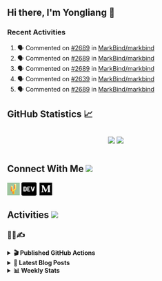 ## Hi there, I'm Yongliang 👋

### Recent Activities

<!--START_SECTION:activity-->
1. 🗣 Commented on [#2689](https://github.com/MarkBind/markbind/pull/2689#issuecomment-2814642215) in [MarkBind/markbind](https://github.com/MarkBind/markbind)
2. 🗣 Commented on [#2689](https://github.com/MarkBind/markbind/pull/2689#issuecomment-2814154197) in [MarkBind/markbind](https://github.com/MarkBind/markbind)
3. 🗣 Commented on [#2689](https://github.com/MarkBind/markbind/pull/2689#issuecomment-2813439492) in [MarkBind/markbind](https://github.com/MarkBind/markbind)
4. 🗣 Commented on [#2639](https://github.com/MarkBind/markbind/pull/2639#issuecomment-2813014313) in [MarkBind/markbind](https://github.com/MarkBind/markbind)
5. 🗣 Commented on [#2689](https://github.com/MarkBind/markbind/pull/2689#issuecomment-2812982361) in [MarkBind/markbind](https://github.com/MarkBind/markbind)
<!--END_SECTION:activity-->

## GitHub Statistics :chart_with_upwards_trend:
<div align="center">
<div style="display: flex; align-items: center; justify-content: center;">

[![](https://github-readme-stats-tlylt.vercel.app/api?username=tlylt&show_icons=true&theme=tokyonight&hide_border=true&locale=en)](https://github.com/tlylt)
[![](https://github-readme-streak-stats.herokuapp.com/?user=tlylt&theme=tokyonight&hide_border=true)](https://github.com/tlylt)
</div>
</div>

## Connect With Me <img src="https://media.giphy.com/media/2wh5K5yE3ulp3xgYcG/giphy-downsized.gif" width="30">

<a href="https://www.yongliangliu.com/" target="_blank"><img align="center" src="static/site-icon.png" alt="yongliangliu.com" height="29" width="29" /></a>
<a href="https://dev.to/tlylt" target="_blank"><img align="center" src="static/dev-badge.svg" alt="dev.to/tlylt" height="35" width="35" /></a>
<a href="https://tlylt.medium.com" target="_blank"><img align="center" src="static/medium.png" alt="tlylt.medium.com" height="35" width="35" /></a>

## Activities <img src="https://media.giphy.com/media/WUlplcMpOCEmTGBtBW/giphy.gif" width="30">

### 👷‍♂️✍️
<details>
<summary> <b>🎬 Published GitHub Actions </b> </summary>

[![install-graphviz](https://github-readme-stats-tlylt.vercel.app/api/pin/?username=tlylt&repo=install-graphviz)](https://github.com/tlylt/install-graphviz)

[![reposense-action](https://github-readme-stats-tlylt.vercel.app/api/pin/?username=tlylt&repo=reposense-action)](https://github.com/tlylt/reposense-action)

[![markbin-action](https://github-readme-stats-tlylt.vercel.app/api/pin/?username=markbind&repo=markbind-action)](https://github.com/MarkBind/markbind-action)

</details>

<details>
<summary> <b>📕 Latest Blog Posts</b> </summary>

<!-- BLOG-POST-LIST:START -->
- [2025 Spring SWE Reading Summary](https://yongliangliu.com/blog/2025-spring-swe-reading)
- [Go Race Detector Observations](https://yongliangliu.com/blog/go-race-detector)
- [A Vue Component Library Template With TypeScript and Vite](https://yongliangliu.com/blog/vue-component-starter-template)
- [The Need For Speed to Deliver Your Website Fast](https://yongliangliu.com/blog/the-need-for-speed-web-dev)
- [Go defer Can Mess Up Your Intended Code Logic](https://yongliangliu.com/blog/go-defer-ordering)
<!-- BLOG-POST-LIST:END -->

</details>

<details>
<summary> <b>📊 Weekly Stats</b> </summary>

<!--START_SECTION:waka-->
**🐱 My GitHub Data** 

> 📦 689.4 kB Used in GitHub's Storage 
 > 
> 🏆 0 Contributions in the Year 2025
 > 
> 🚫 Not Opted to Hire
 > 
> 📜 178 Public Repositories 
 > 
> 🔑 45 Private Repositories 
 > 
**I'm an Early 🐤** 

```text
🌞 Morning                3765 commits        ████████░░░░░░░░░░░░░░░░░   31.40 % 
🌆 Daytime                3167 commits        ███████░░░░░░░░░░░░░░░░░░   26.41 % 
🌃 Evening                4469 commits        █████████░░░░░░░░░░░░░░░░   37.27 % 
🌙 Night                  591 commits         █░░░░░░░░░░░░░░░░░░░░░░░░   04.93 % 
```
📅 **I'm Most Productive on Wednesday** 

```text
Monday                   1437 commits        ███░░░░░░░░░░░░░░░░░░░░░░   11.98 % 
Tuesday                  1899 commits        ████░░░░░░░░░░░░░░░░░░░░░   15.84 % 
Wednesday                2027 commits        ████░░░░░░░░░░░░░░░░░░░░░   16.90 % 
Thursday                 1572 commits        ███░░░░░░░░░░░░░░░░░░░░░░   13.11 % 
Friday                   1474 commits        ███░░░░░░░░░░░░░░░░░░░░░░   12.29 % 
Saturday                 1714 commits        ████░░░░░░░░░░░░░░░░░░░░░   14.29 % 
Sunday                   1869 commits        ████░░░░░░░░░░░░░░░░░░░░░   15.59 % 
```


📊 **This Week I Spent My Time On** 

```text
🕑︎ Time Zone: Asia/Singapore

💬 Programming Languages: 
Markdown                 25 mins             █████████████████████████   100.00 % 
```


 Last Updated on 22/05/2025 00:57:56 UTC
<!--END_SECTION:waka-->

</details>
